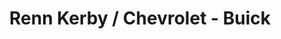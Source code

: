 ---
title: "Renn Kerby / Chevrolet - Buick"
url: /gettysburg/renn-kerby-chevrolet-buick/
shop: car
---